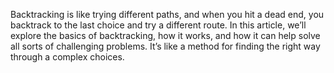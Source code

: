 Backtracking is like trying different paths, and when you hit a dead end, you backtrack to the last choice and try a different route. In this article, we’ll explore the basics of backtracking, how it works, and how it can help solve all sorts of challenging problems. It’s like a method for finding the right way through a complex choices.
